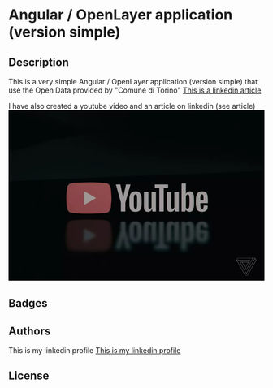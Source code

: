 # Angular / OpenLayer application (version simple)

## Description

This is a very simple Angular / OpenLayer application (version simple) that use the Open Data provided by "Comune di Torino"
[This is a linkedin article](https://www.linkedin.com/pulse/come-visualizzare-gli-opendata-del-comune-di-torino-un-marchisio/)

I have also created a youtube video and an article on linkedin (see article)
[![Watch the video](/screenshot/youtubeplay.jpg)](https://youtu.be/Jecsylbijec)

## Badges

## Authors

This is my linkedin profile
[This is my linkedin profile](https://www.linkedin.com/in/stefano-marchisio-88b5803a/)

## License
